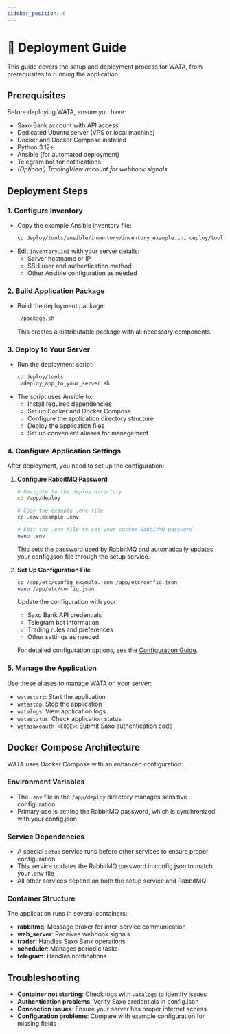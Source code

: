 ```yaml
---
sidebar_position: 6
---
```


# 🚀 Deployment Guide

This guide covers the setup and deployment process for WATA, from prerequisites to running the application.

## Prerequisites

Before deploying WATA, ensure you have:

- Saxo Bank account with API access
- Dedicated Ubuntu server (VPS or local machine)
- Docker and Docker Compose installed
- Python 3.12+
- Ansible (for automated deployment)
- Telegram bot for notifications
- _(Optional) TradingView account for webhook signals_

## Deployment Steps

### 1. Configure Inventory

- Copy the example Ansible inventory file:
  ```bash
  cp deploy/tools/ansible/inventory/inventory_example.ini deploy/tools/ansible/inventory/inventory.ini
  ```
- Edit `inventory.ini` with your server details:
  - Server hostname or IP
  - SSH user and authentication method
  - Other Ansible configuration as needed

### 2. Build Application Package

- Build the deployment package:
  ```bash
  ./package.sh
  ```
  This creates a distributable package with all necessary components.

### 3. Deploy to Your Server

- Run the deployment script:
  ```bash
  cd deploy/tools
  ./deploy_app_to_your_server.sh
  ```
- The script uses Ansible to:
  - Install required dependencies
  - Set up Docker and Docker Compose
  - Configure the application directory structure
  - Deploy the application files
  - Set up convenient aliases for management

### 4. Configure Application Settings

After deployment, you need to set up the configuration:

1. **Configure RabbitMQ Password**
   ```bash
   # Navigate to the deploy directory
   cd /app/deploy
   
   # Copy the example .env file
   cp .env.example .env
   
   # Edit the .env file to set your custom RabbitMQ password
   nano .env
   ```
   
   This sets the password used by RabbitMQ and automatically updates your config.json file through the setup service.

2. **Set Up Configuration File**
   ```bash
   cp /app/etc/config_example.json /app/etc/config.json
   nano /app/etc/config.json
   ```
   
   Update the configuration with your:
   - Saxo Bank API credentials
   - Telegram bot information
   - Trading rules and preferences
   - Other settings as needed

   For detailed configuration options, see the [Configuration Guide](./configuration).

### 5. Manage the Application

Use these aliases to manage WATA on your server:

- `watastart`: Start the application
- `watastop`: Stop the application
- `watalogs`: View application logs
- `watastatus`: Check application status
- `watasaxoauth <CODE>`: Submit Saxo authentication code

## Docker Compose Architecture

WATA uses Docker Compose with an enhanced configuration:

### Environment Variables

- The `.env` file in the `/app/deploy` directory manages sensitive configuration
- Primary use is setting the RabbitMQ password, which is synchronized with your config.json

### Service Dependencies

- A special `setup` service runs before other services to ensure proper configuration
- This service updates the RabbitMQ password in config.json to match your .env file
- All other services depend on both the setup service and RabbitMQ

### Container Structure

The application runs in several containers:

- **rabbitmq**: Message broker for inter-service communication
- **web_server**: Receives webhook signals
- **trader**: Handles Saxo Bank operations
- **scheduler**: Manages periodic tasks
- **telegram**: Handles notifications

## Troubleshooting

- **Container not starting**: Check logs with `watalogs` to identify issues
- **Authentication problems**: Verify Saxo credentials in config.json
- **Connection issues**: Ensure your server has proper internet access
- **Configuration problems**: Compare with example configuration for missing fields 